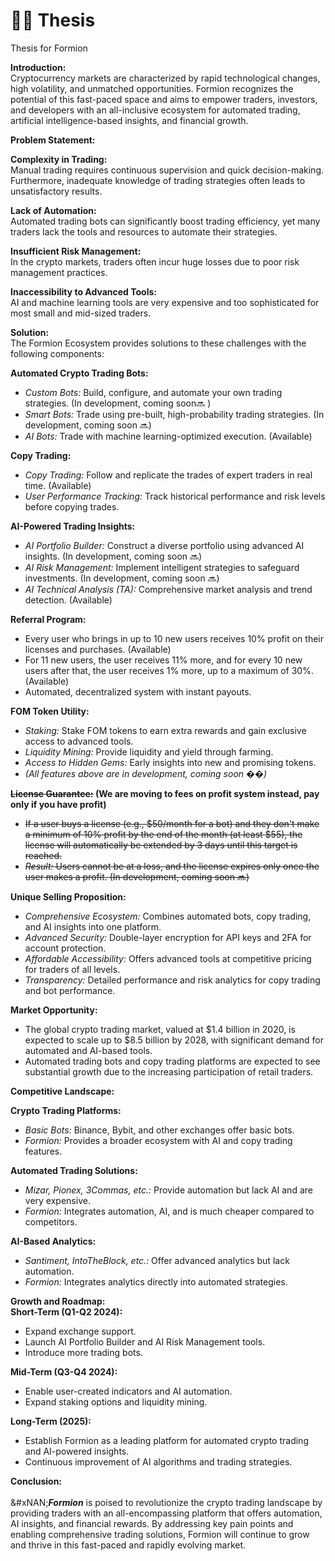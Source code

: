 # 👨‍🔬 Thesis

Thesis for Formion

**Introduction:**\
Cryptocurrency markets are characterized by rapid technological changes, high volatility, and unmatched opportunities. Formion recognizes the potential of this fast-paced space and aims to empower traders, investors, and developers with an all-inclusive ecosystem for automated trading, artificial intelligence-based insights, and financial growth.

**Problem Statement:**

**Complexity in Trading:**\
Manual trading requires continuous supervision and quick decision-making. Furthermore, inadequate knowledge of trading strategies often leads to unsatisfactory results.

**Lack of Automation:**\
Automated trading bots can significantly boost trading efficiency, yet many traders lack the tools and resources to automate their strategies.

**Insufficient Risk Management:**\
In the crypto markets, traders often incur huge losses due to poor risk management practices.

**Inaccessibility to Advanced Tools:**\
AI and machine learning tools are very expensive and too sophisticated for most small and mid-sized traders.

**Solution:**\
The Formion Ecosystem provides solutions to these challenges with the following components:

**Automated Crypto Trading Bots:**

* _Custom Bots:_ Build, configure, and automate your own trading strategies. (In development, coming soon🔜 )
* _Smart Bots:_ Trade using pre-built, high-probability trading strategies. (In development, coming soon 🔜)
* _AI Bots:_ Trade with machine learning-optimized execution. (Available)

**Copy Trading:**

* _Copy Trading:_ Follow and replicate the trades of expert traders in real time. (Available)
* _User Performance Tracking:_ Track historical performance and risk levels before copying trades.

**AI-Powered Trading Insights:**

* _AI Portfolio Builder:_ Construct a diverse portfolio using advanced AI insights. (In development, coming soon 🔜)
* _AI Risk Management:_ Implement intelligent strategies to safeguard investments. (In development, coming soon 🔜)
* _AI Technical Analysis (TA):_ Comprehensive market analysis and trend detection. (Available)

**Referral Program:**

* Every user who brings in up to 10 new users receives 10% profit on their licenses and purchases. (Available)
* For 11 new users, the user receives 11% more, and for every 10 new users after that, the user receives 1% more, up to a maximum of 30%. (Available)
* Automated, decentralized system with instant payouts.

**FOM Token Utility:**

* _Staking:_ Stake FOM tokens to earn extra rewards and gain exclusive access to advanced tools.
* _Liquidity Mining:_ Provide liquidity and yield through farming.
* _Access to Hidden Gems:_ Early insights into new and promising tokens.
* _(All features above are in development, coming soon_ ��_)_

~~**License Guarantee:**~~**&#x20;(We are moving to fees on profit system instead, pay only if you have profit)**

* ~~If a user buys a license (e.g., $50/month for a bot) and they don't make a minimum of 10% profit by the end of the month (at least $55), the license will automatically be extended by 3 days until this target is reached.~~
* ~~_Result:_ Users cannot be at a loss, and the license expires only once the user makes a profit. (In development, coming soon 🔜)~~

**Unique Selling Proposition:**

* _Comprehensive Ecosystem:_ Combines automated bots, copy trading, and AI insights into one platform.
* _Advanced Security:_ Double-layer encryption for API keys and 2FA for account protection.
* _Affordable Accessibility:_ Offers advanced tools at competitive pricing for traders of all levels.
* _Transparency:_ Detailed performance and risk analytics for copy trading and bot performance.

**Market Opportunity:**

* The global crypto trading market, valued at $1.4 billion in 2020, is expected to scale up to $8.5 billion by 2028, with significant demand for automated and AI-based tools.
* Automated trading bots and copy trading platforms are expected to see substantial growth due to the increasing participation of retail traders.

**Competitive Landscape:**

**Crypto Trading Platforms:**

* _Basic Bots:_ Binance, Bybit, and other exchanges offer basic bots.
* _Formion:_ Provides a broader ecosystem with AI and copy trading features.

**Automated Trading Solutions:**

* _Mizar, Pionex, 3Commas, etc.:_ Provide automation but lack AI and are very expensive.
* _Formion:_ Integrates automation, AI, and is much cheaper compared to competitors.

**AI-Based Analytics:**

* _Santiment, IntoTheBlock, etc.:_ Offer advanced analytics but lack automation.
* _Formion:_ Integrates analytics directly into automated strategies.

**Growth and Roadmap:**\
**Short-Term (Q1-Q2 2024):**

* Expand exchange support.
* Launch AI Portfolio Builder and AI Risk Management tools.
* Introduce more trading bots.

**Mid-Term (Q3-Q4 2024):**

* Enable user-created indicators and AI automation.
* Expand staking options and liquidity mining.

**Long-Term (2025):**

* Establish Formion as a leading platform for automated crypto trading and AI-powered insights.
* Continuous improvement of AI algorithms and trading strategies.

**Conclusion:**\
\
&#xNAN;_**Formion**_ is poised to revolutionize the crypto trading landscape by providing traders with an all-encompassing platform that offers automation, AI insights, and financial rewards. By addressing key pain points and enabling comprehensive trading solutions, Formion will continue to grow and thrive in this fast-paced and rapidly evolving market.
